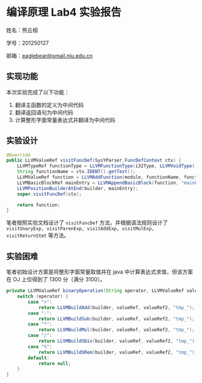 # 编译原理 Lab4 实验报告

姓名：熊丘桓

学号：201250127

邮箱：<eaglebear@smail.nju.edu.cn>

## 实现功能

本次实验完成了以下功能：

1. 翻译主函数的定义为中间代码
1. 翻译返回语句为中间代码
1. 计算整形字面常量表达式并翻译为中间代码

## 实验设计

```java
@Override
public LLVMValueRef visitFuncDef(SysYParser.FuncDefContext ctx) {
    LLVMTypeRef functionType = LLVMFunctionType(i32Type, LLVMVoidType(), 0, 0);
    String functionName = ctx.IDENT().getText();
    LLVMValueRef function = LLVMAddFunction(module, functionName, functionType);
    LLVMBasicBlockRef mainEntry = LLVMAppendBasicBlock(function, "mainEntry");
    LLVMPositionBuilderAtEnd(builder, mainEntry);
    super.visitFuncDef(ctx);

    return function;
}
```

笔者按照实验文档设计了 `visitFuncDef` 方法，并根据语法规则设计了 `visitUnaryExp, visitParenExp, visitAddExp, visitMulExp, visitReturnStmt` 等方法。

## 实验困难

笔者初始设计方案是将整形字面常量取值并在 java 中计算表达式求值，但该方案在 OJ 上仅得到了 1300 分（满分 3100）。

```java
private LLVMValueRef binaryOperation(String operator, LLVMValueRef valueRef, LLVMValueRef valueRef2) {
    switch (operator) {
        case "+":
            return LLVMBuildAdd(builder, valueRef, valueRef2, "tmp_");
        case "-":
            return LLVMBuildSub(builder, valueRef, valueRef2, "tmp_");
        case "*":
            return LLVMBuildMul(builder, valueRef, valueRef2, "tmp_");
        case "/":
            return LLVMBuildSDiv(builder, valueRef, valueRef2, "tmp_");
        case "%":
            return LLVMBuildSRem(builder, valueRef, valueRef2, "tmp_");
        default:
            return null;
    }
}
```

